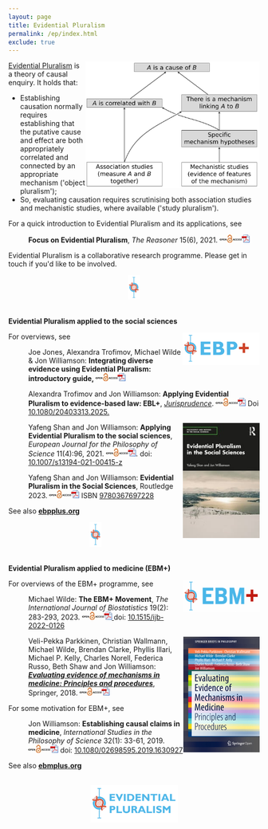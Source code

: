 ```yaml
---
layout: page
title: Evidential Pluralism
permalink: /ep/index.html
exclude: true
---
```


<a href="images/EP2.png"><img style="float: right;"  src="images/EP2.png" alt="A diagrammatic representation of Evidential Pluralism" width="350" height="255" /></a>
[Evidential Pluralism](https://blogs.kent.ac.uk/evidential-pluralism/) is a theory of causal enquiry. It holds that:
- Establishing causation normally requires establishing that the putative cause and effect are both appropriately correlated and connected by an appropriate mechanism ('object pluralism');
- So, evaluating causation requires scrutinising both association studies and mechanistic studies, where available ('study pluralism').

For a quick introduction to Evidential Pluralism and its applications, see
<p style="padding-left: 40px;"><strong>Focus on Evidential Pluralism</strong>, <em>The Reasoner </em>15(6), 2021. <a href="https://blogs.kent.ac.uk/thereasoner/files/2021/11/TheReasoner-156.pdf"><img class="alignnone" src="/images/openaccess.jpg" alt="" width="44" height="16" border="0" /><img class="alignnone" src="/images/acrobat.gif" alt="" width="16" height="16" border="0" /></a></p>

<!--For a recent introductory talk on Evidential Pluralism, see
<p style="padding-left: 40px;"><a href="https://videocast.nih.gov/watch=52416">Video recording</a>. Jon Williamson: <strong>A New Framework for Causal Inference in the Health and Social Sciences</strong>, <a href="https://calendar.nih.gov/event/view/43740">National Institutes of Health</a>. 16 November 2023.</p>-->

Evidential Pluralism is a collaborative research programme. Please get in touch if you'd like to be involved.  

<center>
<a href="images/divider.jpg"><img  src="images/divider.jpg" alt="" width="24" height="50"  border="0" /></a>
</center>

<br/>



**Evidential Pluralism applied to the social sciences**

<a href="https://ebpplus.org"><img style="float: right;" src="images/EBPlogo.jpg" alt="" width="154" height="66" /></a>
For overviews, see
<p style="padding-left: 40px;">Joe Jones, Alexandra Trofimov, Michael Wilde &amp; Jon Williamson: <strong>Integrating diverse evidence using Evidential Pluralism: introductory guide, </strong> <a href="documents/IDE-EP.pdf" data-wp-editing="1"><img class="alignnone" src="/images/openaccess.jpg" alt="" width="44" height="16" border="0" /><img class="alignnone" src="/images/acrobat.gif" alt="" width="16" height="16" border="0" /> </a></p>
<p style="padding-left: 40px;">Alexandra Trofimov and Jon Williamson: <strong><a title="Evidence-based law seeks to make best use of evidence to assess the effectiveness of laws and regulations. The question arises as to how exactly to make best use of evidence. This paper argues that Evidential Pluralism provides an answer to this question, and can thus provide philosophical foundations for evidence-based law. Evidential Pluralism is a theory of causal enquiry which maintains that one needs to scrutinise mechanistic studies alongside the experimental and observational studies that are the focus of present-day evidence-based medicine and evidence-based policy. The paper develops a new approach to evidence-based law, called EBL+, based on the principles of Evidential Pluralism. Three examples show how the proposed methods work: banning hand-held mobile phone use while driving, sugar tax, and face-mask mandates for controlling Covid-19.">Applying Evidential Pluralism to evidence-based law: EBL+</a></strong>, <a href="https://www.tandfonline.com/journals/rjpn20"><em>Jurisprudence</em></a>.  <a href="https://doi.org/10.1080/20403313.2025.2449758"><img class="alignnone" src="/images/openaccess.jpg" alt="" width="44" height="16" border="0" /><img class="alignnone" src="/images/acrobat.gif" alt="" width="16" height="16" border="0" /></a> <!--  <a href="/publications/documents/IBE-Bayesianism.pdf"><img class="alignnone" src="images/acrobat.gif" alt="" width="16" height="16" border="0" /></a> --> Doi <a href="https://doi.org/10.1080/20403313.2025.2449758">10.1080/20403313.2025.</a></p>
<p style="padding-left: 40px;"><a href="https://www.routledge.com/Evidential-Pluralism-in-the-Social-Sciences/Shan-Williamson/p/book/9780367697228"><img style="float: right;" src="/publications/images/EPitSS.jpg" alt="" width="154"  /></a>Yafeng Shan and Jon Williamson: <strong><a title="Evidential Pluralism maintains that in order to establish a causal claim one normally needs to establish the existence of an appropriate conditional correlation and the existence of an appropriate mechanism complex, so when assessing a causal claim one ought to consider both association studies and mechanistic studies. Hitherto, Evidential Pluralism has been applied to medicine, leading to the EBM+ programme, which recommends that evidence-based medicine should systematically evaluate mechanistic studies alongside clinical studies. This paper argues that Evidential Pluralism can also be fruitfully applied to the social sciences. In particular, Evidential Pluralism provides (i) a new approach to evidence-based policy; (ii) a new account of the evidential relationships in more theoretical research; and (iii) new philosophical motivation for mixed methods research. The application of Evidential Pluralism to the social sciences is also defended against two objections.">Applying Evidential Pluralism to the social sciences</a></strong>, <em>European Journal for the Philosophy of Science</em> 11(4):96, 2021. <a href="https://link.springer.com/content/pdf/10.1007/s13194-021-00415-z.pdf"><img class="alignnone" src="/images/openaccess.jpg" alt="" width="44" height="16" border="0" /><img class="alignnone" src="/images/acrobat.gif" alt="" width="16" height="16" border="0" /></a>. doi: <a href="https://doi.org/10.1007/s13194-021-00415-z">10.1007/s13194-021-00415-z </a></p>
<p style="padding-left: 40px;">Yafeng Shan and Jon Williamson: <strong><a title="This volume contends that Evidential Pluralism - an account of the epistemology of causation, which maintains that in order to establish a causal claim one needs to establish the existence of a correlation and the existence of a mechanism - can be fruitfully applied to the social sciences. Through case studies in sociology, economics, political science and law, it advances new philosophical foundations for causal enquiry in the social sciences. The book provides an account of how to establish and evaluate causal claims and it offers a new way of thinking about evidence-based policy, basic social science research and mixed methods research. As such, it will appeal to scholars with interests in social science research and methodology, the philosophy of science and evidence-based policy.">Evidential Pluralism in the Social Sciences</a></strong>, Routledge 2023. <span class="meta"><span data-wp-editing="1"><a href="https://www.taylorfrancis.com/books/9780367697228"><img class="alignnone" src="/images/openaccess.jpg" alt="" width="44" height="16" border="0" /><img class="alignnone" src="/images/acrobat.gif" alt="" width="16" height="16" border="0" /></a> ISBN </span> <a href="https://www.routledge.com/Evidential-Pluralism-in-the-Social-Sciences/Shan-Williamson/p/book/9780367697228">9780367697228</a></span></p>

<!--For more detail see the research projects:
<ul>
	<li> <a href="/projects/isr"><strong>Interdisciplinary Systematic Review: mechanistic evidence and epistemic justice</strong></a> (UKRI 2025-27)</li>
 	<li><a href="/projects/eblplus"><strong>EBL+: New philosophical foundations for evidence-based law</strong></a> (Leverhulme Trust 2023-26)</li>
 	<li><strong><a href="/projects/documents/EPitSS.pdf">Evidential pluralism in the social sciences</a> </strong>(Leverhulme Trust 2019-22)</li>
</ul>
-->

See also [**ebpplus.org**](https://ebpplus.org)

<!--Recent papers on this approach include:
<ul>
 	<li>Saúl Pérez-González, <strong>Evidence of mechanisms in evidence-based policy</strong>,<em> Studies in History and Philosophy of Science</em> 103:95-104, 2024. doi: <a href="https://doi.org/10.1016/j.shpsa.2023.11.006">10.1016/j.shpsa.2023.11.006</a></li>
 	<li>Duna Sabri: <strong>Rethinking causality and inequality in students’ degree outcomes</strong>, <em>Br</em><span dir="ltr"><em>itish Journal of Sociology of Education</em> 44(3):520-538, 2023. doi: </span><a href="https://dx.doi.org/10.1080/01425692.2023.2179017"><span dir="ltr" role="presentation">10.1080/01425692.2023.2179017</span></a></li>
</ul>-->


<center>
<a href="images/divider.jpg"><img  src="images/divider.jpg" alt="" width="24" height="50"  border="0" /></a>
</center>

<br/>

**Evidential Pluralism applied to medicine (EBM+)**


 <a href="https://ebmplus.org"><img style="float: right;" src="images/logo.png" alt="" width="154" height="66" /></a>
For overviews of the EBM+ programme, see
<p style="padding-left: 40px;">Michael Wilde: <strong>The EBM+ Movement</strong>, <em>The Internati</em><em>onal Journal of Biostatistics</em> 19(2): 283-293, 2023. <a href="https://www.degruyter.com/document/doi/10.1515/ijb-2022-0126/pdf"><img class="alignnone" src="/images/openaccess.jpg" alt="" width="44" height="16" border="0" /><img id="IMG47" class="alignnone" src="/images/acrobat.gif" alt="" width="16" height="16" border="0" /> </a>doi: <a href="https://doi.org/10.1515/ijb-2022-0126">10.1515/ijb-2022-0126</a></p>
<p style="padding-left: 40px;"><a href="https://link.springer.com/book/10.1007/978-3-319-94610-8"><img style="float: right;" src="/publications/images/EEMM.jpg" alt="" width="153" height="232" /></a>Veli-Pekka Parkkinen, Christian Wallmann, Michael Wilde, Brendan Clarke, Phyllis Illari, Michael P. Kelly, Charles Norell, Federica Russo, Beth Shaw and Jon Williamson: <a href="https://www.springer.com/gb/book/9783319946092"><em><strong>Evaluating evidence of mechanisms in medicine: Principles and procedures</strong></em></a>, Springer, 2018. <a href="https://link.springer.com/book/10.1007/978-3-319-94610-8"><img class="alignnone" src="/images/openaccess.jpg" alt="" width="44" height="16" border="0" /><img id="IMG47" class="alignnone" src="/images/acrobat.gif" alt="" width="16" height="16" border="0" /></a></p>

For some motivation for EBM+, see
<p style="padding-left: 40px;">Jon Williamson: <strong><a title="Russo and Williamson (2007) maintain that in order to establish a causal claim in medicine, one normally needs to establish both that the putative cause and putative effect are appropriately correlated and that there is some underlying mechanism that can account for this correlation. I argue that, although this thesis conflicts with the tenets of contemporary evidence-based medicine (EBM), it offers a better causal epistemology than that provided by EBM because it better explains two key aspects of causal discovery. First, it better explains the role of clinical trials in establishing causal claims. Second, it provides a better account of the logic of extrapolation.">Establishing causal claims in medicine</a></strong>, <em>International Studies in the Philosophy of Science</em> 32(1): 33-61, 2019. <a href="https://www.tandfonline.com/doi/pdf/10.1080/02698595.2019.1630927?needAccess=true"><img class="alignnone" src="/images/openaccess.jpg" alt="" width="44" height="16" border="0" /></a><a href="https://www.tandfonline.com/doi/pdf/10.1080/02698595.2019.1630927?needAccess=true"><img class="alignnone" src="/images/acrobat.gif" alt="" width="16" height="16" border="0" /></a>  doi: <a href="https://doi.org/10.1080/02698595.2019.1630927">10.1080/02698595.2019.1630927</a></p>

<!-- Some recent papers on EBM+ include:
<ul>
 	<li>Marissa LeBlanc, Jon Williamson, Francesco De Pretis, Juergen Landes &amp; Elena Rocca: <strong><a title="This paper discusses the issue of overriding the right of individual consent to participation in cluster randomised trials (CRTs). We focus on CRTs testing the efficacy of non-pharmaceutical interventions. As one example, we use the case of school closures during the COVID-19 pandemic. In Norway, a cluster randomized trial was suggested and promoted as necessary for providing the best evidence to inform pandemic management policy. However, the proposal was rejected by the Norwegian Research Ethics Committee since it would violate the requirement for individual informed consent. This sparked debate about whether ethics stand in the way of evidence-based health policy, since the Norwegian Research Ethics law’s strict requirements for individual consent make it practically impossible to carry out CRTs of public health interventions. We argue that, in the case of the school closure trial, the suggested CRT would not have eliminated an epistemic gap and thus would not have justified the violation of consent rights. First, we focus on the methodological challenges to estimating quantifiable effects of school closures in the specific case of an airborne infectious disease. Second, in line with Evidential Pluralism, we highlight the value of alternative lines of evidence for informing school closure policy in a pandemic. In general, we propose that a trial requiring the waiver of participants’ consent rights must be highly likely to eliminate an epistemic gap. We elaborate on the practical aspects of this criterion and discuss the potential advantages of adding it to the Ottawa Statement on the Ethical Design and Conduct of Cluster Randomized Trials.">Individual consent in cluster randomised trials for non-pharmaceutical interventions: Going beyond the Ottawa Statement</a></strong>, <em>Critical Public Health</em> 34(1): 2338074, 2024. <a href="https://www.tandfonline.com/doi/epdf/10.1080/09581596.2024.2338074"><img class="alignnone" src="/images/openaccess.jpg" alt="" width="44" height="16" border="0" /><img class="alignnone" src="/images/acrobat.gif" alt="" width="16" height="16" border="0" /></a> doi: <a href="https://doi.org/10.1080/09581596.2024.2338074">10.1080/09581596.2024.2338074</a></li>
	<li>Andrew Park, Daniel Steel &amp; Elicia Maine, <strong>Evidence-based Medicine and Mechanistic Evidence: The Case of the Failed Rollout of Efavirenz in Zimbabwe</strong>, <em>The Journal of Medicine and Philosophy: A Forum for Bioethics and Philosophy of Medicine </em>48(4): 348-358, 2023; doi: <a href="https://doi.org/10.1093/jmp/jhad019" data-google-interstitial="false">10.1093/jmp/jhad019</a></li>
 	<li><span class="highwire-citation-authors"><span class="highwire-citation-author first" data-delta="0"><span class="nlm-surname">Greenhalgh</span> T</span>, <span class="highwire-citation-author" data-delta="1"><span class="nlm-surname">Fisman</span> D</span>, <span class="highwire-citation-author" data-delta="2"><span class="nlm-surname">Cane</span> DJ</span></span><span class="citation-et">, et al.: </span><strong>Adapt or die: how the pandemic made the shift from EBM to EBM+ more urgent</strong>, <em><span class="highwire-cite-metadata-journal highwire-cite-metadata">BMJ Evidence-Based Medicine </span></em><span class="highwire-cite-metadata-volume highwire-cite-metadata">27:</span><span class="highwire-cite-metadata-pages highwire-cite-metadata">253-260, <span class="highwire-cite-metadata-year highwire-cite-metadata">2022</span>. doi: <a href="http://dx.doi.org/10.1136/bmjebm-2022-111952">10.1136/bmjebm-2022-111952</a></span></li>
 	<li>Mariusz Maziarz &amp; Adrian Stencel, <strong>The failure of drug repurposing for COVID‑19 as an effect of excessive hypothesis testing and weak mechanistic evidence</strong>, <em>History and Philosophy of the Life Sciences </em>44:47. doi: <a href="https://doi.org/10.1007/s40656-022-00532-9">10.1007/s40656-022-00532-9</a></li>
 	<li>Daniel Auker-Howlett and Jon Williamson: <strong><a title="As the COVID-19 pandemic has demonstrated, barriers to vaccination uptake are heterogeneous and vary according to the local context. We argue that a more systematic consideration of local social and behavioural mechanisms could improve the development, assessment and refinement of vaccination uptake interventions. The EBM+ approach to evidence appraisal, which is a development of a recent line of work on the epistemology of causality, provides a means to evaluate mechanistic studies and their role in assessing the effectiveness of an intervention. We argue that an EBM+ methodology offers several potential benefits for research on vaccination uptake interventions. It also motivates the use of detailed mechanistic models, rather than the high-level logic models used by process evaluations, for example.">Vaccination uptake interventions: an EBM+ approach</a></strong>, <em>Argumenta</em> 7(1): 79-96, 2021. <a href="https://www.argumenta.org/wp-content/uploads/2021/12/4-Argumenta-7-1-Daniel-Auker-Howlett-and-Jon-Williamson-Vaccination-Uptake-Interventions.pdf"><img class="alignnone" src="/images/openaccess.jpg" alt="" width="44" height="16" border="0" /><img class="alignnone" src="/images/acrobat.gif" alt="" width="16" height="16" border="0" /></a> . doi: <a href="https://doi.org/10.14275/2465-2334/202113.auk">10.14275/2465-2334/202113.auk</a></li
 	<li>Jeffrey K. Aronson, Daniel Auker-Howlett, Virginia Ghiara, Michael P. Kelly and Jon Williamson: <strong><a title="Evidence-based medicine (EBM), the dominant approach to assessing the effectiveness of clinical and public health interventions, focuses on the results of association studies. EBM+ is a development of EBM that systematically considers mechanistic studies alongside association studies. In this paper we provide several examples of the importance of mechanistic evidence to coronavirus research. (i) Assessment of combination therapy for MERS highlights the need for systematic assessment of mechanistic evidence. (ii) That hypertension is a risk factor for severe disease in the case of SARS-CoV-2 suggests that altering hypertension treatment might alleviate disease, but the mechanisms are complex, and it is essential to consider and evaluate multiple mechanistic hypotheses. (iii) To be confident that public health interventions will be effective requires a detailed assessment of social and psychological components of the mechanisms of their action, in addition to mechanisms of disease. (iv) In particular, if vaccination programmes are to be effective, they must be carefully tailored to the social context; again, mechanistic evidence is crucial. We conclude that coronavirus research is best situated within the EBM+ evaluation framework.">The use of mechanistic reasoning in assessing coronavirus interventions</a></strong>, <em>Journal of Evaluation in Clinical Practice</em> 27(3): 684-693, 2021. <a href="https://onlinelibrary.wiley.com/doi/epdf/10.1111/jep.13438"><img class="alignnone" src="/images/openaccess.jpg" alt="" width="44" height="16" border="0" /><img class="alignnone" src="/images/acrobat.gif" alt="" width="16" height="16" border="0" /></a> . doi: <a href="https://dx.doi.org/10.1111/jep.13438">10.1111/jep.13438</a></li>
 	<li>Jon Williamson: <strong><a title="The EBM+ programme is an attempt to improve the way in which present-day evidence-based medicine (EBM) assesses causal claims: according to EBM+, mechanistic studies should be scrutinised alongside association studies. This paper addresses two worries about EBM+: (i) that it is not feasible in practice, and (ii) that it is too malleable, i.e., its results depend on subjective choices that need to be made in order to implement the procedure. Several responses to these two worries are considered and evaluated. The paper also discusses the question of whether we should have confidence in medical interventions, in the light of Stegenga’s arguments for medical nihilism.">The feasibility and malleability of EBM+</a></strong>, <em>Theoria</em> 36(2):191-209, 2021. <a href="https://www.ehu.eus/ojs/index.php/THEORIA/article/download/21244/19461"><img class="alignnone" src="/images/openaccess.jpg" alt="" width="44" height="16" border="0" /><img class="alignnone" src="/images/acrobat.gif" alt="" width="16" height="16" border="0" /></a> doi: <a href="https://dx.doi.org/10.1387/theoria.21244">10.1387/theoria.21244</a></li
</ul>
-->

<!--For more detail, see the research projects:
<ul>
 	<li><strong><a href="/projects/documents/EEiM.pdf">Evaluating evidence in medicine</a></strong> (AHRC 2015-18)</li>
 	<li><a title="Grading evidence of mechanisms in physics and biology" href="/projects/documents/GEoMiPaB.pdf"><strong>Grading evidence of mechanisms in physics and biology</strong></a> (Leverhulme Trust 2015-18)</li>
 	<li><a title="Mechanisms and the Evidence Hierarchy" href="/projects/documents/MechEH.pdf"><strong>Mechanisms and the evidence hierarchy</strong></a> (AHRC 2012)</li>
</ul>
-->

See also [**ebmplus.org**](https://ebmplus.org)

<!-- </ul>
<div id="citation-node-146870--2679958366" class="highwire-article-citation highwire-citation-type-highwire-article cite-tool-node146870" data-node-nid="146870" data-pisa="ebmed;27/5/253" data-pisa-master="ebmed;bmjebm-2022-111952" data-apath="/ebmed/27/5/253.atom">
<div></div>
</div>
 -->
<br/>

<center>
<a href="images/EP-logo.jpg"><img  src="images/EP-logo.jpg" alt="" width="175" height="75"  border="0" /></a>
</center>
